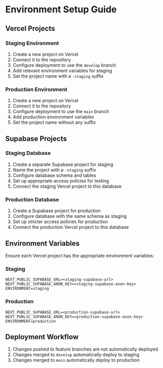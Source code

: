 # Environment Setup Guide

## Vercel Projects

### Staging Environment
1. Create a new project on Vercel
2. Connect it to the repository
3. Configure deployment to use the `develop` branch
4. Add relevant environment variables for staging
5. Set the project name with a `-staging` suffix

### Production Environment
1. Create a new project on Vercel 
2. Connect it to the repository
3. Configure deployment to use the `main` branch
4. Add production environment variables
5. Set the project name without any suffix

## Supabase Projects

### Staging Database
1. Create a separate Supabase project for staging
2. Name the project with a `-staging` suffix
3. Configure database schema and tables
4. Set up appropriate access policies for testing
5. Connect the staging Vercel project to this database

### Production Database
1. Create a Supabase project for production
2. Configure database with the same schema as staging
3. Set up stricter access policies for production
4. Connect the production Vercel project to this database

## Environment Variables
Ensure each Vercel project has the appropriate environment variables:

### Staging
```
NEXT_PUBLIC_SUPABASE_URL=<staging-supabase-url>
NEXT_PUBLIC_SUPABASE_ANON_KEY=<staging-supabase-anon-key>
ENVIRONMENT=staging
```

### Production
```
NEXT_PUBLIC_SUPABASE_URL=<production-supabase-url>
NEXT_PUBLIC_SUPABASE_ANON_KEY=<production-supabase-anon-key>
ENVIRONMENT=production
```

## Deployment Workflow
1. Changes pushed to feature branches are not automatically deployed
2. Changes merged to `develop` automatically deploy to staging
3. Changes merged to `main` automatically deploy to production 